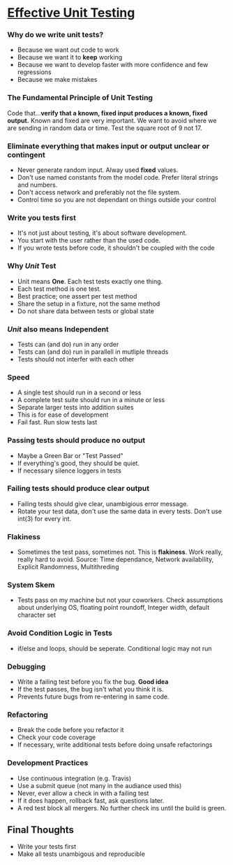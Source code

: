# [Effective Unit Testing](https://www.youtube.com/watch?v=fr1E9aVnBxw)

### Why do we write unit tests?
+ Because we want out code to work
+ Because we want it to **keep** working
+ Because we want to develop faster with more confidence and few regressions
+ Because we make mistakes

### The Fundamental Principle of Unit Testing
Code that...**verify that a known, fixed input produces a known, fixed output.** Known and fixed are very important. We want to avoid where we are sending in random data or time. Test the square root of 9 not 17.

### Eliminate everything that makes input or output unclear or contingent
+ Never generate random input. Alway used **fixed** values.
+ Don't use named constants from the model code. Prefer literal strings and numbers.
+ Don't access network and preferably not the file system.
+ Control time so you are not dependant on things outside your control

### Write you tests first
+ It's not just about testing, it's about software development.
+ You start with the user rather than the used code.
+ If you wrote tests before code, it shouldn't be coupled with the code

### Why *Unit* Test
+ Unit means **One**. Each test tests exactly one thing.
+ Each test method is one test.
+ Best practice; one assert per test method
+ Share the setup in a fixture, not the same method
+ Do not share data between tests or global state

### *Unit* also means **Independent**
+ Tests can (and do) run in any order
+ Tests can (and do) run in parallell in mutliple threads
+ Tests should not interfer with each other

### Speed
+ A single test should run in a second or less
+ A complete test suite should run in a minute or less
+ Separate larger tests into addition suites
+ This is for ease of development
+ Fail fast. Run slow tests last

### Passing tests should produce no output
+ Maybe a Green Bar or "Test Passed"
+ If everything's good, they should be quiet.
+ If necessary silence loggers in tests

### Failing tests should produce clear output
+ Failing tests should give clear, unambigious error message.
+ Rotate your test data, don't use the same data in every tests. Don't use int(3) for every int.

### Flakiness
+ Sometimes the test pass, sometimes not. This is **flakiness**. Work really, really hard to avoid. Source: Time dependance, Network availability, Explicit Randomness, Multithreding

### System Skem
+ Tests pass on my machine but not your coworkers. Check assumptions about underlying OS, floating point roundoff, Integer width, default character set

### Avoid Condition Logic in Tests
+ if/else and loops, should be seperate. Conditional logic may not run

### Debugging
+ Write a failing test before you fix the bug. **Good idea**
+ If the test passes, the bug isn't what you think it is.
+ Prevents future bugs from re-entering in same code.

### Refactoring
+ Break the code before you refactor it
+ Check your code coverage
+ If necessary, write additional tests before doing unsafe refactorings

### Development Practices
+ Use continuous integration (e.g. Travis)
+ Use a submit queue (not many in the audiance used this)
+ Never, ever allow a check in with a failing test
+ If it does happen, rollback fast, ask questions later.
+ A red test block all mergers. No further check ins until the build is green.

## Final Thoughts
+ Write your tests first
+ Make all tests unambigous and reproducible
